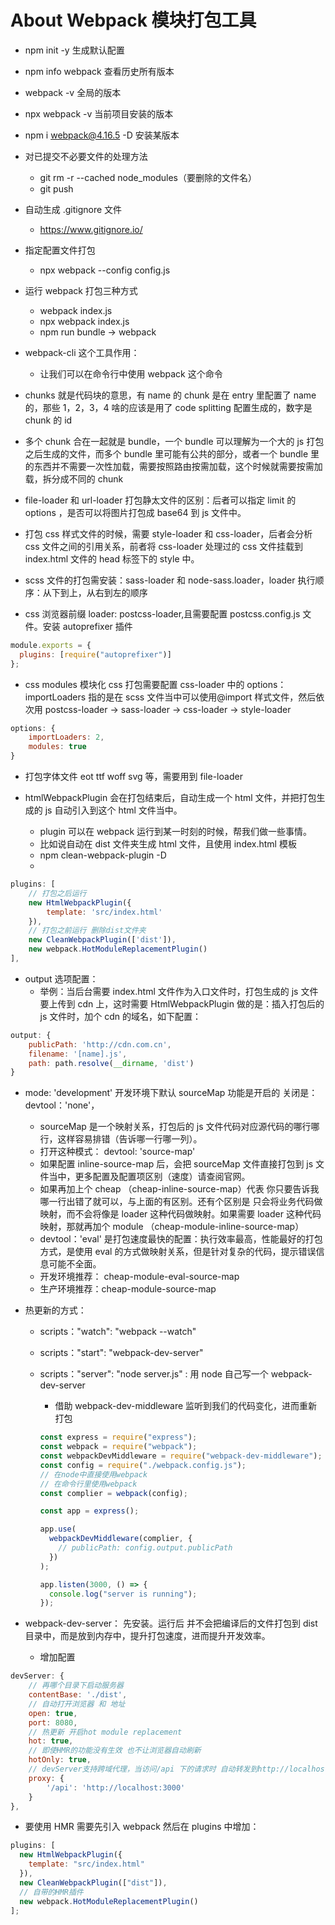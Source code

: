 # About Webpack 模块打包工具

- npm init -y 生成默认配置
- npm info webpack 查看历史所有版本
- webpack -v 全局的版本
- npx webpack -v 当前项目安装的版本
- npm i webpack@4.16.5 -D 安装某版本
- 对已提交不必要文件的处理方法

  - git rm -r --cached node_modules（要删除的文件名）
  - git push

- 自动生成 .gitignore 文件

  - https://www.gitignore.io/

- 指定配置文件打包

  - npx webpack --config config.js

- 运行 webpack 打包三种方式

  - webpack index.js
  - npx webpack index.js
  - npm run bundle -> webpack

- webpack-cli 这个工具作用：

  - 让我们可以在命令行中使用 webpack 这个命令

- chunks 就是代码块的意思，有 name 的 chunk 是在 entry 里配置了 name 的，那些 1，2，3，4 啥的应该是用了 code splitting 配置生成的，数字是 chunk 的 id

- 多个 chunk 合在一起就是 bundle，一个 bundle 可以理解为一个大的 js 打包之后生成的文件，而多个 bundle 里可能有公共的部分，或者一个 bundle 里的东西并不需要一次性加载，需要按照路由按需加载，这个时候就需要按需加载，拆分成不同的 chunk

- file-loader 和 url-loader 打包静太文件的区别：后者可以指定 limit 的 options ，是否可以将图片打包成 base64 到 js 文件中。

- 打包 css 样式文件的时候，需要 style-loader 和 css-loader，后者会分析 css 文件之间的引用关系，前者将 css-loader 处理过的 css 文件挂载到 index.html 文件的 head 标签下的 style 中。

- scss 文件的打包需安装：sass-loader 和 node-sass.loader，loader 执行顺序：从下到上，从右到左的顺序

- css 浏览器前缀 loader: postcss-loader,且需要配置 postcss.config.js 文件。安装 autoprefixer 插件

```javascript
module.exports = {
  plugins: [require("autoprefixer")]
};
```

- css modules 模块化 css 打包需要配置 css-loader 中的 options：importLoaders 指的是在 scss 文件当中可以使用@import 样式文件，然后依次用 postcss-loader -> sass-loader -> css-loader -> style-loader

```javascript
options: {
    importLoaders: 2,
    modules: true
}
```

- 打包字体文件 eot ttf woff svg 等，需要用到 file-loader

- htmlWebpackPlugin 会在打包结束后，自动生成一个 html 文件，并把打包生成的 js 自动引入到这个 html 文件当中。
  - plugin 可以在 webpack 运行到某一时刻的时候，帮我们做一些事情。
  - 比如说自动在 dist 文件夹生成 html 文件，且使用 index.html 模板
  - npm clean-webpack-plugin -D
  -

```javascript
plugins: [
    // 打包之后运行
    new HtmlWebpackPlugin({
        template: 'src/index.html'
    }),
    // 打包之前运行 删除dist文件夹
    new CleanWebpackPlugin(['dist']),
    new webpack.HotModuleReplacementPlugin()
],
```

- output 选项配置：
  - 举例：当后台需要 index.html 文件作为入口文件时，打包生成的 js 文件要上传到 cdn 上，这时需要 HtmlWebpackPlugin 做的是：插入打包后的 js 文件时，加个 cdn 的域名，如下配置：

```javascript
output: {
    publicPath: 'http://cdn.com.cn',
    filename: '[name].js',
    path: path.resolve(__dirname, 'dist')
}
```

- mode: 'development' 开发环境下默认 sourceMap 功能是开启的 关闭是： devtool：'none'，
  - sourceMap 是一个映射关系，打包后的 js 文件代码对应源代码的哪行哪行，这样容易排错（告诉哪一行哪一列）。
  - 打开这种模式： devtool: 'source-map'
  - 如果配置 inline-source-map 后，会把 sourceMap 文件直接打包到 js 文件当中，更多配置及配置项区别（速度）请查阅官网。
  - 如果再加上个 cheap （cheap-inline-source-map）代表 你只要告诉我哪一行出错了就可以，与上面的有区别。还有个区别是 只会将业务代码做映射，而不会将像是 loader 这种代码做映射。如果需要 loader 这种代码映射，那就再加个 module （cheap-module-inline-source-map）
  - devtool：'eval' 是打包速度最快的配置：执行效率最高，性能最好的打包方式，是使用 eval 的方式做映射关系，但是针对复杂的代码，提示错误信息可能不全面。
  - 开发环境推荐： cheap-module-eval-source-map
  - 生产环境推荐：cheap-module-source-map
- 热更新的方式：

  - scripts："watch": "webpack --watch"
  - scripts："start": "webpack-dev-server"
  - scripts："server": "node server.js" : 用 node 自己写一个 webpack-dev-server

    - 借助 webpack-dev-middleware 监听到我们的代码变化，进而重新打包

    ```javascript
    const express = require("express");
    const webpack = require("webpack");
    const webpackDevMiddleware = require("webpack-dev-middleware");
    const config = require("./webpack.config.js");
    // 在node中直接使用webpack
    // 在命令行里使用webpack
    const complier = webpack(config);

    const app = express();

    app.use(
      webpackDevMiddleware(complier, {
        // publicPath: config.output.publicPath
      })
    );

    app.listen(3000, () => {
      console.log("server is running");
    });
    ```

- webpack-dev-server： 先安装。运行后 并不会把编译后的文件打包到 dist 目录中，而是放到内存中，提升打包速度，进而提升开发效率。

  - 增加配置

```javascript
devServer: {
    // 再哪个目录下启动服务器
    contentBase: './dist',
    // 自动打开浏览器 和 地址
    open: true,
    port: 8080,
    // 热更新 开启hot module replacement
    hot: true,
    // 即使HMR的功能没有生效 也不让浏览器自动刷新
    hotOnly: true,
    // devServer支持跨域代理，当访问/api 下的请求时 自动转发到http://localhost:3000
    proxy: {
        '/api': 'http://localhost:3000'
    }
},
```

- 要使用 HMR 需要先引入 webpack 然后在 plugins 中增加：

```javascript
plugins: [
  new HtmlWebpackPlugin({
    template: "src/index.html"
  }),
  new CleanWebpackPlugin(["dist"]),
  // 自带的HMR插件
  new webpack.HotModuleReplacementPlugin()
];
```

